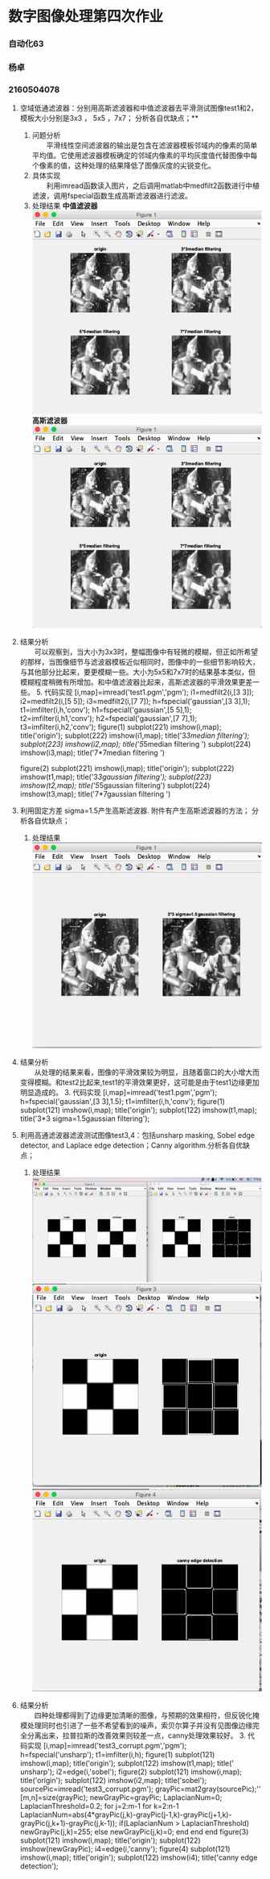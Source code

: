 # 数字图像处理第四次作业
### 自动化63
### 杨卓
### 2160504078
1. 空域低通滤波器：分别用高斯滤波器和中值滤波器去平滑测试图像test1和2，模板大小分别是3x3 ， 5x5 ，7x7； 分析各自优缺点；\*\*
	1. 问题分析  
		&emsp;&emsp;平滑线性空间滤波器的输出是包含在滤波器模板邻域内的像素的简单平均值。它使用滤波器模板确定的邻域内像素的平均灰度值代替图像中每个像素的值，这种处理的结果降低了图像灰度的尖锐变化。
	2. 具体实现  
		&emsp;&emsp;利用imread函数读入图片，之后调用matlab中medfilt2函数进行中植滤波，调用fspecial函数生成高斯滤波器进行滤波。
	3. 处理结果
**中值滤波器**
![](1.png)
**高斯滤波器**
![](2.png)
4. 结果分析  
	&emsp;&emsp;可以观察到，当大小为3x3时，整幅图像中有轻微的模糊，但正如所希望的那样，当图像细节与滤波器模板近似相同时，图像中的一些细节影响较大，与其他部分比起来，要更模糊一些。大小为5x5和7x7时的结果基本类似，但模糊程度稍微有所增加。和中值滤波器比起来，高斯滤波器的平滑效果更差一些。
	5. 代码实现
	[i,map]=imread('test1.pgm','pgm');
	i1=medfilt2(i,[3 3]);
	i2=medfilt2(i,[5 5]);
	i3=medfilt2(i,[7 7]);
	h=fspecial('gaussian',[3 3],1);
	t1=imfilter(i,h,'conv');
	h1=fspecial('gaussian',[5 5],1);
	t2=imfilter(i,h1,'conv');
	h2=fspecial('gaussian',[7 7],1);
	t3=imfilter(i,h2,'conv');
	figure(1)
	subplot(221)
	imshow(i,map);
	title('origin');
	subplot(222)
	imshow(i1,map);
	title('3*3median filtering');
	subplot(223)
	imshow(i2,map);
	title('5*5median filtering ')
	subplot(224)
	imshow(i3,map);
	title('7*7median filtering ')
	
	figure(2)
	subplot(221)
	imshow(i,map);
	title('origin');
	subplot(222)
	imshow(t1,map);
	title('3*3gaussian filtering');
	subplot(223)
	imshow(t2,map);
	title('5*5gaussian filtering')
	subplot(224)
	imshow(t3,map);
	title('7*7gaussian filtering ')
2. 利用固定方差 sigma=1.5产生高斯滤波器. 附件有产生高斯滤波器的方法； 分析各自优缺点；
	1. 处理结果
![](%E5%B1%8F%E5%B9%95%E5%BF%AB%E7%85%A7%202019-03-19%20%E4%B8%8B%E5%8D%886.55.21.png)
2. 结果分析  
	&emsp;&emsp;从处理的结果来看，图像的平滑效果较为明显，且随着窗口的大小增大而变得模糊。和test2比起来,test1的平滑效果更好，这可能是由于test1边缘更加明显造成的。
	3. 代码实现
	[i,map]=imread('test1.pgm','pgm');
	h=fspecial('gaussian',[3 3],1.5);
	t1=imfilter(i,h,'conv');
	figure(1)
	subplot(121)
	imshow(i,map);
	title('origin');
	subplot(122)
	imshow(t1,map);
	title('3*3 sigma=1.5gaussian filtering');
3. 利用高通滤波器滤波测试图像test3,4：包括unsharp masking, Sobel edge detector, and Laplace edge detection；Canny algorithm.分析各自优缺点；
	1.  处理结果
![](%E5%B1%8F%E5%B9%95%E5%BF%AB%E7%85%A7%202019-03-19%20%E4%B8%8B%E5%8D%886.59.55.png)  
![](%E5%B1%8F%E5%B9%95%E5%BF%AB%E7%85%A7%202019-03-19%20%E4%B8%8B%E5%8D%887.01.25.png)
![](%E5%B1%8F%E5%B9%95%E5%BF%AB%E7%85%A7%202019-03-19%20%E4%B8%8B%E5%8D%887.02.16.png)
2. 结果分析  
	&emsp;&emsp;四种处理都得到了边缘更加清晰的图像，与预期的效果相符，但反锐化掩模处理同时也引进了一些不希望看到的噪声，索贝尔算子并没有见图像边缘完全分离出来，拉普拉斯的改善效果则较差一点，canny处理效果较好。 
	3. 代码实现
	[i,map]=imread('test3_corrupt.pgm','pgm');
	h=fspecial('unsharp');
	t1=imfilter(i,h);
	figure(1)
	subplot(121)
	imshow(i,map);
	title('origin');
	subplot(122)
	imshow(t1,map);
	title(' unsharp');
	i2=edge(i,'sobel');
	figure(2)
	subplot(121)
	imshow(i,map);
	title('origin');
	subplot(122)
	imshow(i2,map);
	title('sobel');
	sourcePic=imread('test3_corrupt.pgm');
	grayPic=mat2gray(sourcePic);'' [m,n]=size(grayPic);
	newGrayPic=grayPic;
	LaplacianNum=0;
	LaplacianThreshold=0.2;
	for j=2:m-1 
	    for k=2:n-1
	        LaplacianNum=abs(4*grayPic(j,k)-grayPic(j-1,k)-grayPic(j+1,k)-grayPic(j,k+1)-grayPic(j,k-1));
	        if(LaplacianNum > LaplacianThreshold)
	            newGrayPic(j,k)=255;
	        else
	            newGrayPic(j,k)=0;
	        end
	    end
	end
	figure(3)
	subplot(121)
	imshow(i,map);
	title('origin');
	subplot(122)
	imshow(newGrayPic);
	i4=edge(i,'canny');
	figure(4)
	subplot(121)
	imshow(i,map);
	title('origin');
	subplot(122)
	imshow(i4);
	title('canny edge detection');

 
 












  